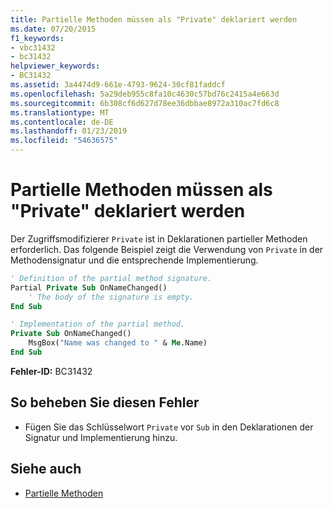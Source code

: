 ```yaml
---
title: Partielle Methoden müssen als "Private" deklariert werden
ms.date: 07/20/2015
f1_keywords:
- vbc31432
- bc31432
helpviewer_keywords:
- BC31432
ms.assetid: 3a4474d9-661e-4793-9624-30cf81faddcf
ms.openlocfilehash: 5a29deb955c8fa10c4630c57bd76c2415a4e663d
ms.sourcegitcommit: 6b308cf6d627d78ee36dbbae8972a310ac7fd6c8
ms.translationtype: MT
ms.contentlocale: de-DE
ms.lasthandoff: 01/23/2019
ms.locfileid: "54636575"
---
```

# <a name="partial-methods-must-be-declared-private"></a>Partielle Methoden müssen als "Private" deklariert werden
Der Zugriffsmodifizierer `Private` ist in Deklarationen partieller Methoden erforderlich. Das folgende Beispiel zeigt die Verwendung von `Private` in der Methodensignatur und die entsprechende Implementierung.  
  
```vb  
' Definition of the partial method signature.  
Partial Private Sub OnNameChanged()  
    ' The body of the signature is empty.  
End Sub  
```  
  
```vb  
' Implementation of the partial method.  
Private Sub OnNameChanged()  
    MsgBox("Name was changed to " & Me.Name)  
End Sub  
```  
  
 **Fehler-ID:** BC31432  
  
## <a name="to-correct-this-error"></a>So beheben Sie diesen Fehler  
  
-   Fügen Sie das Schlüsselwort `Private` vor `Sub` in den Deklarationen der Signatur und Implementierung hinzu.  
  
## <a name="see-also"></a>Siehe auch
- [Partielle Methoden](../../visual-basic/programming-guide/language-features/procedures/partial-methods.md)
